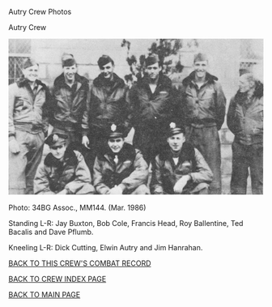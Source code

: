 
Autry Crew Photos






 




Autry Crew  
  

![](Autry.jpg)  

Photo: 34BG Assoc., MM144. (Mar. 1986\)  

Standing L-R: Jay Buxton, Bob Cole, Francis Head, Roy Ballentine, Ted Bacalis and Dave Pflumb.  

Kneeling L-R: Dick Cutting, Elwin Autry and Jim Hanrahan.  

  

[BACK TO THIS CREW'S COMBAT RECORD](../crews/Autry.md)  

[BACK TO CREW INDEX PAGE](../000crews.md)  

[BACK TO MAIN PAGE](../index.md)


